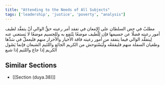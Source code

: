 ```yaml
---
title: "Attending to the Needs of All Subjects"
tags: ['leadership', 'justice', 'poverty', "analysis"]
---
```


 مطلبٌ في حض السلطان على الإمعان في تفقد أمر رعيته حقُّ الوالي أنْ يتفقَّد لطيف أمور رعيته فضلًا عن جسيمها فإن لِلَّطيف موضعًا يَنْتفِع به وللجسيم موضعًا لا يَستغني عنه  لِيتفقَّد الوالي  فيما يتفقد من أمور رعيته  فاقة الأخيار والأحرار منهم فليعملْ في سَدِّها وطغيان السفلة منهم فليقمَعْه ولْيَسْتوحش من الكريم الجائع واللئيم الشبعان فإنما يَصُول الكريم إذا جاع واللئيم إذا شبع

## Similar Sections
- [[Section (duya.38)]]
